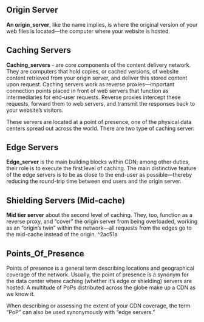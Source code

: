 ## Origin Server
**An origin_server**, like the name implies, is where the original version of your web files is located—the computer where your website is hosted.

## Caching Servers
**Caching_servers** - are core components of the content delivery network. They are computers that hold copies, or cached versions, of website content retrieved from your origin server, and deliver this stored content upon request. Caching servers work as reverse proxies—important connection points placed in front of web servers that function as intermediaries for end-user requests. Reverse proxies intercept these requests, forward them to web servers, and transmit the responses back to your website’s visitors.

These servers are located at a point of presence, one of the physical data centers spread out across the world. There are two type of caching server:

## Edge Servers
**Edge_server** is the main building blocks within CDN; among other duties, their role is to execute the first level of caching. The main distinctive feature of the edge servers is to be as close to the end-user as possible—thereby reducing the round-trip time between end users and the origin server.


## Shielding Servers (Mid-cache) 
**Mid tier server** about the second level of caching. They, too, function as a reverse proxy, and “cover” the origin server from being overloaded, working as an “origin’s twin” within the network—all requests from the edges go to the mid-cache instead of the origin. ^2ac51a

## Points_Of_Presence
Points of presence  is a general term describing locations and geographical coverage of the network. Usually, the point of presence is a synonym for the data center where caching (whether it’s edge or shielding) servers are hosted. A multitude of PoPs distributed across the globe make up a CDN as we know it.

When describing or assessing the extent of your CDN coverage, the term “PoP” can also be used synonymously with “edge servers.”
